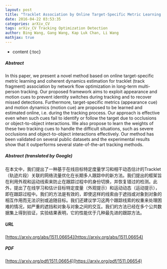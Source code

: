 ```yaml
---
layout: post
title: "Tracklet Association by Online Target-Specific Metric Learning and Coherent Dynamics Estimation"
date: 2016-04-22 03:53:35
categories: arXiv_CV
tags: arXiv_CV Tracking Optimization Detection
author: Bing Wang, Gang Wang, Kap Luk Chan, Li Wang
mathjax: true
---
```


* content
{:toc}

##### Abstract
In this paper, we present a novel method based on online target-specific metric learning and coherent dynamics estimation for tracklet (track fragment) association by network flow optimization in long-term multi-person tracking. Our proposed framework aims to exploit appearance and motion cues to prevent identity switches during tracking and to recover missed detections. Furthermore, target-specific metrics (appearance cue) and motion dynamics (motion cue) are proposed to be learned and estimated online, i.e. during the tracking process. Our approach is effective even when such cues fail to identify or follow the target due to occlusions or object-to-object interactions. We also propose to learn the weights of these two tracking cues to handle the difficult situations, such as severe occlusions and object-to-object interactions effectively. Our method has been validated on several public datasets and the experimental results show that it outperforms several state-of-the-art tracking methods.

##### Abstract (translated by Google)
在本文中，我们提出了一种基于在线目标特定度量学习和相干动态估计的Tracklet（轨迹片段）关联的网络流量优化在长期多人跟踪中的新方法。我们提出的框架旨在利用外观和运动线索来防止在跟踪过程中的身份切换，并恢复错过的检测。此外，提出了在线学习和估计目标特定度量（外观提示）和运动动态（运动提示），即在跟踪过程中。我们的方法是有效的，即使这样的线索由于遮挡或对象到对象的相互作用而无法识别或追随目标。我们还建议学习这两个跟踪线索的权重来处理困难的情况，如严重的遮挡和对象与对象之间的交互。我们的方法已经在多个公共数据集上得到验证，实验结果表明，它的性能优于几种最先进的跟踪方法。

##### URL
[https://arxiv.org/abs/1511.06654](https://arxiv.org/abs/1511.06654)

##### PDF
[https://arxiv.org/pdf/1511.06654](https://arxiv.org/pdf/1511.06654)

